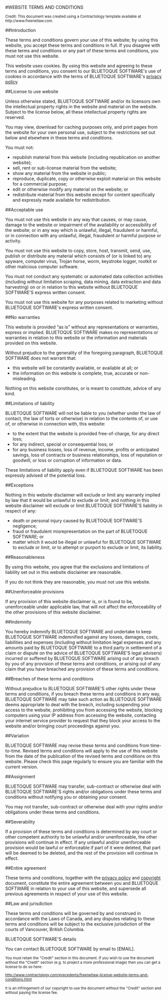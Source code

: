 #WEBSITE TERMS AND CONDITIONS

<small class="muted">
Credit: This document was created using a Contractology template available at http://www.freenetlaw.com.
</small>

##Introduction

These terms and conditions govern your use of this website; by using this website, you accept these terms and conditions in full.   If you disagree with these terms and conditions or any part of these terms and conditions, you must not use this website. 

This website uses cookies.  By using this website and agreeing to these terms and conditions, you consent to our BLUETOQUE SOFTWARE's use of cookies in accordance with the terms of BLUETOQUE SOFTWARE's [privacy policy](privacy_policy.md)

##License to use website

Unless otherwise stated, BLUETOQUE SOFTWARE and/or its licensors own the intellectual property rights in the website and material on the website.  Subject to the license below, all these intellectual property rights are reserved.

You may view, download for caching purposes only, and print pages from the website for your own personal use, subject to the restrictions set out below and elsewhere in these terms and conditions.  

You must not:

*  republish material from this website (including republication on another website);
*  sell, rent or sub-license material from the website;
*  show any material from the website in public;
*  reproduce, duplicate, copy or otherwise exploit material on this website for a commercial purpose;
*  edit or otherwise modify any material on the website; or
*  redistribute material from this website except for content specifically and expressly made available for redistribution.

##Acceptable use

You must not use this website in any way that causes, or may cause, damage to the website or impairment of the availability or accessibility of the website; or in any way which is unlawful, illegal, fraudulent or harmful, or in connection with any unlawful, illegal, fraudulent or harmful purpose or activity.

You must not use this website to copy, store, host, transmit, send, use, publish or distribute any material which consists of (or is linked to) any spyware, computer virus, Trojan horse, worm, keystroke logger, rootkit or other malicious computer software.

You must not conduct any systematic or automated data collection activities (including without limitation scraping, data mining, data extraction and data harvesting) on or in relation to this website without BLUETOQUE SOFTWARE'S express written consent.

You must not use this website for any purposes related to marketing without BLUETOQUE SOFTWARE's express written consent.

<!--
[Restricted access

[Access to certain areas of this website is restricted.]  BLUETOQUE SOFTWARE reserves the right to restrict access to [other] areas of this website, or indeed this entire website, at BLUETOQUE SOFTWARE'S discretion.

If BLUETOQUE SOFTWARE provides you with a user ID and password to enable you to access restricted areas of this website or other content or services, you must ensure that the user ID and password are kept confidential.  

[BLUETOQUE SOFTWARE may disable your user ID and password in BLUETOQUE SOFTWARE'S sole discretion without notice or explanation.]

[User content

In these terms and conditions, “your user content” means material (including without limitation text, images, audio material, video material and audio-visual material) that you submit to this website, for whatever purpose.

You grant to BLUETOQUE SOFTWARE a worldwide, irrevocable, non-exclusive, royalty-free license to use, reproduce, adapt, publish, translate and distribute your user content in any existing or future media.  You also grant to BLUETOQUE SOFTWARE the right to sub-license these rights, and the right to bring an action for infringement of these rights.

Your user content must not be illegal or unlawful, must not infringe any third party's legal rights, and must not be capable of giving rise to legal action whether against you or BLUETOQUE SOFTWARE or a third party (in each case under any applicable law).  

You must not submit any user content to the website that is or has ever been the subject of any threatened or actual legal proceedings or other similar complaint.

BLUETOQUE SOFTWARE reserves the right to edit or remove any material submitted to this website, or stored on BLUETOQUE SOFTWARE'S servers, or hosted or published upon this website.

[Notwithstanding BLUETOQUE SOFTWARE'S rights under these terms and conditions in relation to user content, BLUETOQUE SOFTWARE does not undertake to monitor the submission of such content to, or the publication of such content on, this website.]
-->
##No warranties

This website is provided “as is” without any representations or warranties, express or implied.  BLUETOQUE SOFTWARE makes no representations or warranties in relation to this website or the information and materials provided on this website.  

Without prejudice to the generality of the foregoing paragraph, BLUETOQUE SOFTWARE does not warrant that:

*  this website will be constantly available, or available at all; or
*  the information on this website is complete, true, accurate or non-misleading.

Nothing on this website constitutes, or is meant to constitute, advice of any kind.

##Limitations of liability

BLUETOQUE SOFTWARE will not be liable to you (whether under the law of contact, the law of torts or otherwise) in relation to the contents of, or use of, or otherwise in connection with, this website:

*  to the extent that the website is provided free-of-charge, for any direct loss;
*  for any indirect, special or consequential loss; or
*  for any business losses, loss of revenue, income, profits or anticipated savings, loss of contracts or business relationships, loss of reputation or goodwill, or loss or corruption of information or data.

These limitations of liability apply even if BLUETOQUE SOFTWARE has been expressly advised of the potential loss.

##Exceptions

Nothing in this website disclaimer will exclude or limit any warranty implied by law that it would be unlawful to exclude or limit; and nothing in this website disclaimer will exclude or limit BLUETOQUE SOFTWARE'S liability in respect of any:

*  death or personal injury caused by BLUETOQUE SOFTWARE'S negligence;
*  fraud or fraudulent misrepresentation on the part of BLUETOQUE SOFTWARE; or
*  matter which it would be illegal or unlawful for BLUETOQUE SOFTWARE to exclude or limit, or to attempt or purport to exclude or limit, its liability. 

##Reasonableness

By using this website, you agree that the exclusions and limitations of liability set out in this website disclaimer are reasonable.  

If you do not think they are reasonable, you must not use this website.

<!--
##Other parties

[You accept that, as a limited liability entity, BLUETOQUE SOFTWARE has an interest in limiting the personal liability of its officers and employees.  You agree that you will not bring any claim personally against BLUETOQUE SOFTWARE'S officers or employees in respect of any losses you suffer in connection with the website.]

[Without prejudice to the foregoing paragraph,] you agree that the limitations of warranties and liability set out in this website disclaimer will protect BLUETOQUE SOFTWARE'S officers, employees, agents, subsidiaries, successors, assigns and sub-contractors as well as BLUETOQUE SOFTWARE. 
-->
##Unenforceable provisions

If any provision of this website disclaimer is, or is found to be, unenforceable under applicable law, that will not affect the enforceability of the other provisions of this website disclaimer.

##Indemnity

You hereby indemnify BLUETOQUE SOFTWARE and undertake to keep BLUETOQUE SOFTWARE indemnified against any losses, damages, costs, liabilities and expenses (including without limitation legal expenses and any amounts paid by BLUETOQUE SOFTWARE to a third party in settlement of a claim or dispute on the advice of BLUETOQUE SOFTWARE'S legal advisers) incurred or suffered by BLUETOQUE SOFTWARE arising out of any breach by you of any provision of these terms and conditions, or arising out of any claim that you have breached any provision of these terms and conditions.

##Breaches of these terms and conditions

Without prejudice to BLUETOQUE SOFTWARE'S other rights under these terms and conditions, if you breach these terms and conditions in any way, BLUETOQUE SOFTWARE may take such action as BLUETOQUE SOFTWARE deems appropriate to deal with the breach, including suspending your access to the website, prohibiting you from accessing the website, blocking computers using your IP address from accessing the website, contacting your internet service provider to request that they block your access to the website and/or bringing court proceedings against you.

##Variation

BLUETOQUE SOFTWARE may revise these terms and conditions from time-to-time.  Revised terms and conditions will apply to the use of this website from the date of the publication of the revised terms and conditions on this website.  Please check this page regularly to ensure you are familiar with the current version.

##Assignment

BLUETOQUE SOFTWARE may transfer, sub-contract or otherwise deal with BLUETOQUE SOFTWARE'S rights and/or obligations under these terms and conditions without notifying you or obtaining your consent.

You may not transfer, sub-contract or otherwise deal with your rights and/or obligations under these terms and conditions.  

##Severability

If a provision of these terms and conditions is determined by any court or other competent authority to be unlawful and/or unenforceable, the other provisions will continue in effect.  If any unlawful and/or unenforceable provision would be lawful or enforceable if part of it were deleted, that part will be deemed to be deleted, and the rest of the provision will continue in effect. 

##Entire agreement

These terms and conditions, together with the [privacy policy](privacy_policy.md) and [copyright](copyright.md) document, constitute the entire agreement between you and BLUETOQUE SOFTWARE in relation to your use of this website, and supersede all previous agreements in respect of your use of this website.

##Law and jurisdiction

These terms and conditions will be governed by and construed in accordance with the Laws of Canada, and any disputes relating to these terms and conditions will be subject to the exclusive jurisdiction of the courts of Vancouver, British Columbia.
<!--
[Registrations and authorisations

[BLUETOQUE SOFTWARE is registered with [TRADE REGISTER].  You can find the online version of the register at [URL].  BLUETOQUE SOFTWARE'S registration number is [NUMBER].]

[BLUETOQUE SOFTWARE is subject to [AUTHORISATION SCHEME], which is supervised by [SUPERVISORY AUTHORITY].]

[BLUETOQUE SOFTWARE is registered with [PROFESSIONAL BODY].  BLUETOQUE SOFTWARE'S professional title is [TITLE] and it has been granted in the United Kingdom.  BLUETOQUE SOFTWARE is subject to the [RULES] which can be found at [URL].]

[BLUETOQUE SOFTWARE subscribes to the following code[s] of conduct: [CODE(S) OF CONDUCT].  [These codes/this code] can be consulted electronically at [URL(S)].

[BLUETOQUE SOFTWARE'S [TAX] number is [NUMBER].]]
-->
BLUETOQUE SOFTWARE'S details

<!--
BLUETOQUE SOFTWARE is registered in British Columbia under registration number [NUMBER].

BLUETOQUE SOFTWARE'S [registered] address is [ADDRESS].  
-->
You can contact BLUETOQUE SOFTWARE by email to [EMAIL].

<small class="muted">
You must retain the "Credit" section in this document. If you wish to use the document without the "Credit" section (e.g. to project a more professional image) then you can get a license to do so here:

 http://www.contractology.com/precedents/freenetlaw-license-website-terms-and-conditions.html
 
 It is an infringement of our copyright to use the document without the "Credit" section and without paying the license fee.
</small>

